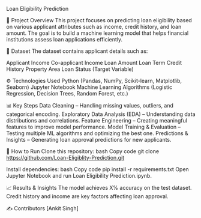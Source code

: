 Loan Eligibility Prediction

📌 Project Overview
This project focuses on predicting loan eligibility based on various applicant attributes such as income, credit history, and loan amount. The goal is to build a machine learning model that helps financial institutions assess loan applications efficiently.

📂 Dataset
The dataset contains applicant details such as:

Applicant Income
Co-applicant Income
Loan Amount
Loan Term
Credit History
Property Area
Loan Status (Target Variable)

⚙️ Technologies Used
Python (Pandas, NumPy, Scikit-learn, Matplotlib, Seaborn)
Jupyter Notebook
Machine Learning Algorithms (Logistic Regression, Decision Trees, Random Forest, etc.)

📊 Key Steps
Data Cleaning – Handling missing values, outliers, and categorical encoding.
Exploratory Data Analysis (EDA) – Understanding data distributions and correlations.
Feature Engineering – Creating meaningful features to improve model performance.
Model Training & Evaluation – Testing multiple ML algorithms and optimizing the best one.
Predictions & Insights – Generating loan approval predictions for new applicants.

🚀 How to Run
Clone this repository:
bash
Copy code
git clone https://github.com/Loan-Eligiblity-Prediction.git

Install dependencies:
bash
Copy code
pip install -r requirements.txt
Open Jupyter Notebook and run Loan Eligibility Prediction.ipynb.

📈 Results & Insights
The model achieves X% accuracy on the test dataset.
Credit history and income are key factors affecting loan approval.

✍️ Contributors
[Ankit Singh]
